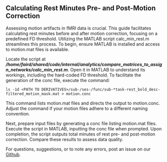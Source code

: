 ## Calculating Rest Minutes Pre- and Post-Motion Correction
Assessing motion artifacts in fMRI data is crucial. This guide facilitates calculating rest minutes before and after motion correction, focusing on a predefined FD threshold. Utilizing the MATLAB script calc_min_rest.m streamlines this process. To begin, ensure MATLAB is installed and access to motion.mat files is available.

Locate the script at ***/home/faird/shared/code/internal/analytics/compare_matrices_to_assign_networks/calc_min_rest.m***. Open it in MATLAB to understand its workings, including the hard-coded FD threshold. To facilitate the generation of the conc file, execute the command: 

```
ls -1d <PATH TO DERIVATIVES>/sub-/ses-/func/sub-*task-rest_bold_desc-filtered_motion_mask.mat > motion.conc
```
This command lists motion.mat files and directs the output to motion.conc. Adjust the command if your motion files adhere to a different naming convention.

Next, prepare input files by generating a conc file listing motion.mat files. Execute the script in MATLAB, inputting the conc file when prompted. Upon completion, the script outputs total minutes of rest pre- and post-motion correction. Compare these results to assess data quality.


For questions, suggestions, or to note any errors, post an issue on our [Github](https://github.com/DCAN-Labs/cdni-brain/issues).